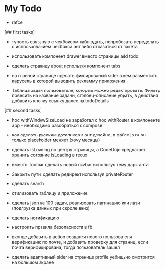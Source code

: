 # My Todo #  

- rafce

[## first tasks]

- тупость связаную с чекбоксом наблюдать, попробовать переделать с использованием чекбокса ант либо отказаться от пакета 

- использовать компонент drawer вместо страницы add todo

- сделать страницу about используя компонент tabs

- на главной странице сделать фиксированый sider в нем разместить карусель в которой выводить рекламму приложения

- Таблица задач пользователя, которые можно редактировать. Фильтр повесить на название задачи, столбец-описание убрать, в действия добавить кнопку ссылку далее на todoDetails

[## second tasks]

- hoc withWindowSizeLoad не заработал с hoc withRouter в компоненте app - необходимо разобраться с compose

- как сделать русским датапикер в ант дезайне, в файле js ru он только placeholder меняет (хочу месяцы)

- сделать isLoading по центру страницы, а CodeDojo предлагает хранить сотояние isLoading в redux

- вместо Toolbar сделать  новый navbar используя тему дарк анта

- Закрыть пути, сделать редирект используя privateRouter

- сделать search

- стилизовать таблицу и приложение

- сделать json на 100 задач, реализовать пагинацию или лази (подгрузка данных при скроле вниз)

- сделать нотификацию

- настроить правила безопасности в fb

- вконце добавить в action создания нового пользователя верификацию по почте, и добавить проверку для страниц, если почта верифицирована, тогда пользователь зашел

- сделать адаптивный sider на странице profile уебищьно смотрится на большом экране
